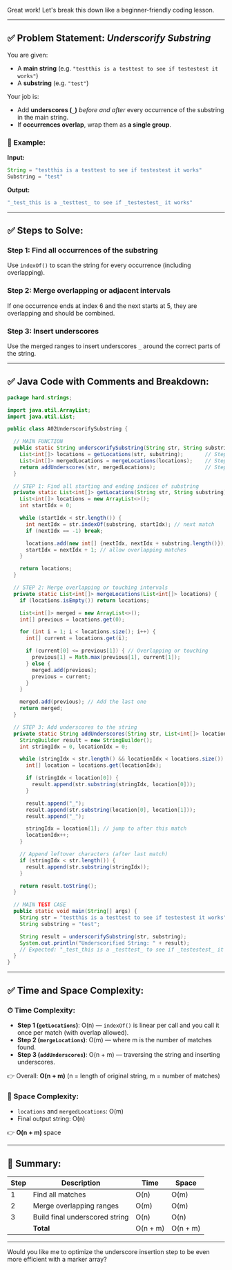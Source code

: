 Great work! Let's break this down like a beginner-friendly coding lesson.

---

## ✅ Problem Statement: *Underscorify Substring*

You are given:

* A **main string** (e.g. `"testthis is a testtest to see if testestest it works"`)
* A **substring** (e.g. `"test"`)

Your job is:

* Add **underscores (`_`)** *before and after* every occurrence of the substring in the main string.
* If **occurrences overlap**, wrap them as **a single group**.

### 👀 Example:

**Input:**

```java
String = "testthis is a testtest to see if testestest it works"
Substring = "test"
```

**Output:**

```java
"_test_this is a _testtest_ to see if _testestest_ it works"
```

---

## ✅ Steps to Solve:

### Step 1: **Find all occurrences of the substring**

Use `indexOf()` to scan the string for every occurrence (including overlapping).

### Step 2: **Merge overlapping or adjacent intervals**

If one occurrence ends at index 6 and the next starts at 5, they are overlapping and should be combined.

### Step 3: **Insert underscores**

Use the merged ranges to insert underscores `_` around the correct parts of the string.

---

## ✅ Java Code with Comments and Breakdown:

```java
package hard.strings;

import java.util.ArrayList;
import java.util.List;

public class A02UnderscorifySubstring {

  // MAIN FUNCTION
  public static String underscorifySubstring(String str, String substring) {
    List<int[]> locations = getLocations(str, substring);       // Step 1
    List<int[]> mergedLocations = mergeLocations(locations);    // Step 2
    return addUnderscores(str, mergedLocations);                // Step 3
  }

  // STEP 1: Find all starting and ending indices of substring
  private static List<int[]> getLocations(String str, String substring) {
    List<int[]> locations = new ArrayList<>();
    int startIdx = 0;

    while (startIdx < str.length()) {
      int nextIdx = str.indexOf(substring, startIdx); // next match
      if (nextIdx == -1) break;

      locations.add(new int[] {nextIdx, nextIdx + substring.length()});
      startIdx = nextIdx + 1; // allow overlapping matches
    }

    return locations;
  }

  // STEP 2: Merge overlapping or touching intervals
  private static List<int[]> mergeLocations(List<int[]> locations) {
    if (locations.isEmpty()) return locations;

    List<int[]> merged = new ArrayList<>();
    int[] previous = locations.get(0);

    for (int i = 1; i < locations.size(); i++) {
      int[] current = locations.get(i);

      if (current[0] <= previous[1]) { // Overlapping or touching
        previous[1] = Math.max(previous[1], current[1]);
      } else {
        merged.add(previous);
        previous = current;
      }
    }

    merged.add(previous); // Add the last one
    return merged;
  }

  // STEP 3: Add underscores to the string
  private static String addUnderscores(String str, List<int[]> locations) {
    StringBuilder result = new StringBuilder();
    int stringIdx = 0, locationIdx = 0;

    while (stringIdx < str.length() && locationIdx < locations.size()) {
      int[] location = locations.get(locationIdx);

      if (stringIdx < location[0]) {
        result.append(str.substring(stringIdx, location[0]));
      }

      result.append("_");
      result.append(str.substring(location[0], location[1]));
      result.append("_");

      stringIdx = location[1]; // jump to after this match
      locationIdx++;
    }

    // Append leftover characters (after last match)
    if (stringIdx < str.length()) {
      result.append(str.substring(stringIdx));
    }

    return result.toString();
  }

  // MAIN TEST CASE
  public static void main(String[] args) {
    String str = "testthis is a testtest to see if testestest it works";
    String substring = "test";

    String result = underscorifySubstring(str, substring);
    System.out.println("Underscorified String: " + result);
    // Expected: "_test_this is a _testtest_ to see if _testestest_ it works"
  }
}
```

---

## ✅ Time and Space Complexity:

### ⏱ Time Complexity:

* **Step 1 (`getLocations`)**: O(n) — `indexOf()` is linear per call and you call it once per match (with overlap allowed).
* **Step 2 (`mergeLocations`)**: O(m) — where m is the number of matches found.
* **Step 3 (`addUnderscores`)**: O(n + m) — traversing the string and inserting underscores.

👉 Overall: **O(n + m)**
(n = length of original string, m = number of matches)

### 💾 Space Complexity:

* `locations` and `mergedLocations`: O(m)
* Final output string: O(n)

👉 **O(n + m)** space

---

## 🧠 Summary:

| Step | Description                    | Time     | Space    |
| ---- | ------------------------------ | -------- | -------- |
| 1    | Find all matches               | O(n)     | O(m)     |
| 2    | Merge overlapping ranges       | O(m)     | O(m)     |
| 3    | Build final underscored string | O(n)     | O(n)     |
|      | **Total**                      | O(n + m) | O(n + m) |

---

Would you like me to optimize the underscore insertion step to be even more efficient with a marker array?
